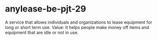 # anylease-be-pjt-29
A service that allows individuals and organizations to lease equipment for long or short term use. Value: It helps people make money off items and equipment that are idle or not in use.
